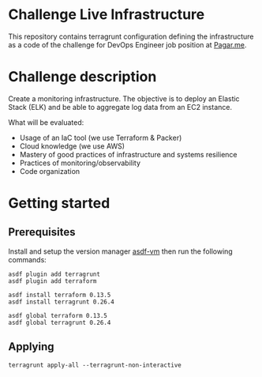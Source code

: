 # Challenge Live Infrastructure

This repository contains terragrunt configuration defining the infrastructure as a code of the challenge for DevOps Engineer job position at [Pagar.me](http://pagar.me/).


# Challenge description

Create a monitoring infrastructure. The objective is to deploy an Elastic Stack (ELK) and be able to aggregate log data from an EC2 instance. 

What will be evaluated:

- Usage of an IaC tool (we use Terraform & Packer)
- Cloud knowledge (we use AWS)
- Mastery of good practices of infrastructure and systems resilience
- Practices of monitoring/observability
- Code organization

# Getting started

## Prerequisites

Install and setup the version manager [asdf-vm](https://asdf-vm.com/#/) then run the following commands:

```
asdf plugin add terragrunt
asdf plugin add terraform

asdf install terraform 0.13.5
asdf install terragrunt 0.26.4

asdf global terraform 0.13.5
asdf global terragrunt 0.26.4
```

## Applying

```
terragrunt apply-all --terragrunt-non-interactive
```
